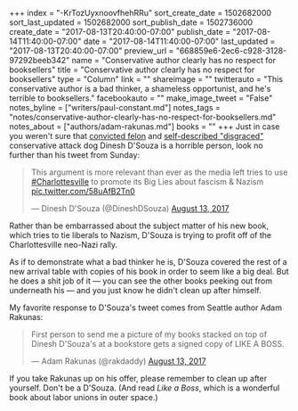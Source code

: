 +++
index = "-KrTozUyxnoovfhehRRu"
sort_create_date = 1502682000
sort_last_updated = 1502682000
sort_publish_date = 1502736000
create_date = "2017-08-13T20:40:00-07:00"
publish_date = "2017-08-14T11:40:00-07:00"
date = "2017-08-14T11:40:00-07:00"
last_updated = "2017-08-13T20:40:00-07:00"
preview_url = "668859e6-2ec6-c928-3128-97292beeb342"
name = "Conservative author clearly has no respect for booksellers"
title = "Conservative author clearly has no respect for booksellers"
type = "Column"
link = ""
shareimage = ""
twitterauto = "This conservative author is a bad thinker, a shameless opportunist, and he's terrible to booksellers."
facebookauto = ""
make_image_tweet = "False"
notes_byline = ["writers/paul-constant.md"]
notes_tags = "notes/conservative-author-clearly-has-no-respect-for-booksellers.md"
notes_about = ["authors/adam-rakunas.md"]
books = ""
+++
Just in case you weren't sure that [convicted felon](http://www.politico.com/story/2014/05/dinesh-dsouza-pleads-guilty-illegal-campaign-contribution-106882) and [self-described "disgraced"](http://www.nydailynews.com/news/politics/disgraced-humiliated-dinesh-souza-pleads-probation-article-1.1927485) conservative attack dog Dinesh D'Souza is a horrible person, look no further than his tweet from Sunday:

<blockquote class="twitter-tweet" data-lang="en"><p lang="en" dir="ltr">This argument is more relevant than ever as the media left tries to use <a href="https://twitter.com/hashtag/Charlottesville?src=hash">#Charlottesville</a> to promote its Big Lies about fascism &amp; Nazism <a href="https://t.co/58uAfB2Tn0">pic.twitter.com/58uAfB2Tn0</a></p>&mdash; Dinesh D&#39;Souza (@DineshDSouza) <a href="https://twitter.com/DineshDSouza/status/896792320154099713">August 13, 2017</a></blockquote>

Rather than be embarrassed about the subject matter of his new book, which tries to tie liberals to Nazism, D'Souza is trying to profit off of the Charlottesville neo-Nazi rally. 

As if to demonstrate what a bad thinker he is, D'Souza covered the rest of a new arrival table with copies of his book in order to seem like a big deal. But he does a shit job of it — you can see the other books peeking out from underneath his — and you just know he didn't clean up after himself.

My favorite response to D'Souza's tweet comes from Seattle author Adam Rakunas:

<blockquote class="twitter-tweet" data-lang="en"><p lang="en" dir="ltr">First person to send me a picture of my books stacked on top of Dinesh D&#39;Souza&#39;s at a bookstore gets a signed copy of LIKE A BOSS.</p>&mdash; Adam Rakunas (@rakdaddy) <a href="https://twitter.com/rakdaddy/status/896853414247751680">August 13, 2017</a></blockquote>

If you take Rakunas up on his offer, please remember to clean up after yourself. Don't be a D'Souza. (And read *Like a Boss*, which is a wonderful book about labor unions in outer space.)